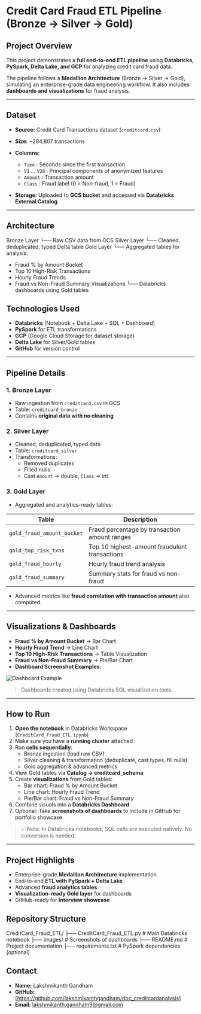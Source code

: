 # Credit Card Fraud ETL Pipeline (Bronze → Silver → Gold)

## Project Overview

This project demonstrates a **full end-to-end ETL pipeline** using **Databricks, PySpark, Delta Lake, and GCP** for analyzing credit card fraud data.  

The pipeline follows a **Medallion Architecture** (Bronze → Silver → Gold), simulating an enterprise-grade data engineering workflow. It also includes **dashboards and visualizations** for fraud analysis.

---

## Dataset

- **Source:** Credit Card Transactions dataset (`creditcard.csv`)  
- **Size:** ~284,807 transactions  
- **Columns:**  
  - `Time` : Seconds since the first transaction  
  - `V1` … `V28` : Principal components of anonymized features  
  - `Amount` : Transaction amount  
  - `Class` : Fraud label (0 = Non-fraud, 1 = Fraud)  

- **Storage:** Uploaded to **GCS bucket** and accessed via **Databricks External Catalog**

---

## Architecture
Bronze Layer
└── Raw CSV data from GCS
Silver Layer
└── Cleaned, deduplicated, typed Delta table
Gold Layer
└── Aggregated tables for analysis:
- Fraud % by Amount Bucket
- Top 10 High-Risk Transactions
- Hourly Fraud Trends
- Fraud vs Non-Fraud Summary
Visualizations
└── Databricks dashboards using Gold tables

## Technologies Used

- **Databricks** (Notebook + Delta Lake + SQL + Dashboard)  
- **PySpark** for ETL transformations  
- **GCP** (Google Cloud Storage for dataset storage)  
- **Delta Lake** for Silver/Gold tables  
- **GitHub** for version control  

---

## Pipeline Details

### 1. Bronze Layer
- Raw ingestion from `creditcard.csv` in GCS
- Table: `creditcard_bronze`
- Contains **original data with no cleaning**

### 2. Silver Layer
- Cleaned, deduplicated, typed data  
- Table: `creditcard_silver`  
- Transformations:
  - Removed duplicates
  - Filled nulls
  - Cast `Amount` → double, `Class` → int

### 3. Gold Layer
- Aggregated and analytics-ready tables:

| Table | Description |
|-------|------------|
| `gold_fraud_amount_bucket` | Fraud percentage by transaction amount ranges |
| `gold_top_risk_txns` | Top 10 highest-amount fraudulent transactions |
| `gold_fraud_hourly` | Hourly fraud trend analysis |
| `gold_fraud_summary` | Summary stats for fraud vs non-fraud |

- Advanced metrics like **fraud correlation with transaction amount** also computed.

---

## Visualizations & Dashboards

- **Fraud % by Amount Bucket** → Bar Chart  
- **Hourly Fraud Trend** → Line Chart  
- **Top 10 High-Risk Transactions** → Table Visualization  
- **Fraud vs Non-Fraud Summary** → Pie/Bar Chart  
- **Dashboard Screenshot Examples**:

![Dashboard Example](images/dashboard.png)  

> Dashboards created using Databricks SQL visualization tools.

---

## How to Run

1. **Open the notebook** in Databricks Workspace (`CreditCard_Fraud_ETL.ipynb`)  
2. Make sure you have a **running cluster** attached  
3. Run **cells sequentially**:  
   - Bronze ingestion (load raw CSV)  
   - Silver cleaning & transformation (deduplicate, cast types, fill nulls)  
   - Gold aggregation & advanced metrics  
4. View Gold tables via **Catalog → creditcard_schema**  
5. Create **visualizations** from Gold tables:  
   - Bar chart: Fraud % by Amount Bucket  
   - Line chart: Hourly Fraud Trend  
   - Pie/Bar chart: Fraud vs Non-Fraud Summary  
6. Combine visuals into a **Databricks Dashboard**  
7. Optional: Take **screenshots of dashboards** to include in GitHub for portfolio showcase  

> ✅ Note: In Databricks notebooks, SQL cells are executed natively. No conversion is needed. 

---

## Project Highlights

- Enterprise-grade **Medallion Architecture** implementation  
- End-to-end **ETL with PySpark + Delta Lake**  
- Advanced **fraud analytics tables**  
- **Visualization-ready Gold layer** for dashboards  
- GitHub-ready for **interview showcase**

## Repository Structure

CreditCard_Fraud_ETL/
├── CreditCard_Fraud_ETL.py # Main Databricks notebook
├── images/ # Screenshots of dashboards
├── README.md # Project documentation
├── requirements.txt # PySpark dependencies (optional)



## Contact

- **Name:** Lakshmikanth Gandham  
- **GitHub:** [https://github.com/lakshmikanthgandham/dbc_creditcardanalysis] 
- **Email:** lakshmikanth.gandham9@gmail.com

